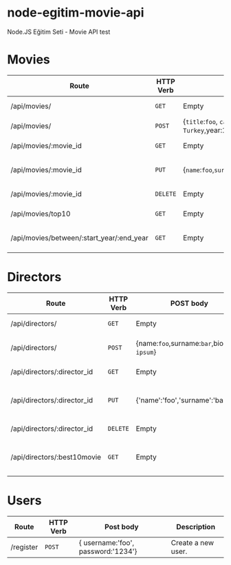 # node-egitim-movie-api
Node.JS Eğitim Seti - Movie API test

# Movies

| Route | HTTP Verb | POST body | Description |
| --- | --- | --- | --- |
| /api/movies/ | `GET` | Empty | List all movies. |
| /api/movies/ | `POST` | {`title`:`foo`, `category`:`bar`, `country`: `Turkey`,year:1990,director:`id`,imdb_score:9.5 | Create a new movie |
| /api/movies/:movie_id | `GET` | Empty | Get a movie. |
| /api/movies/:movie_id | `PUT` | {`name`:`foo`,`surname`:`bar`} | Update a movie with new info. |
| /api/movies/:movie_id | `DELETE` | Empty | Delete a movie. |
| /api/movies/top10 | `GET` | Empty | Get the top 10 movies. |
| /api/movies/between/:start_year/:end_year | `GET` | Empty | Movies between two years. |

# Directors

| Route | HTTP Verb | POST body | Description |
| --- | --- | --- | --- |
| /api/directors/ | `GET` | Empty | List all directors. |
| /api/directors/ | `POST` | {name:`foo`,surname:`bar`,bio:`lorem ipsum`} | Create a new director. |
| /api/directors/:director_id | `GET` | Empty | Get a director
| /api/directors/:director_id | `PUT` | {'name':'foo','surname':'bar'} | Update a director with new info.
| /api/directors/:director_id | `DELETE` | Empty | Delete a director
| /api/directors/:best10movie | `GET` | Empty | The director's top 10 films.

# Users

|Route | HTTP Verb | Post body | Description |
| --- | --- | --- | --- |
| /register | `POST` | { username:'foo', password:'1234'} | Create a new user.

